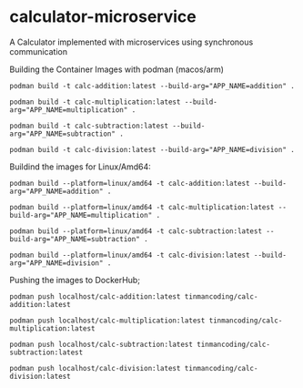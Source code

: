 # calculator-microservice

A Calculator implemented with microservices using synchronous communication

Building the Container Images with podman (macos/arm)

```
podman build -t calc-addition:latest --build-arg="APP_NAME=addition" .

podman build -t calc-multiplication:latest --build-arg="APP_NAME=multiplication" .

podman build -t calc-subtraction:latest --build-arg="APP_NAME=subtraction" .

podman build -t calc-division:latest --build-arg="APP_NAME=division" .
```

Buildind the images for Linux/Amd64:

```
podman build --platform=linux/amd64 -t calc-addition:latest --build-arg="APP_NAME=addition" .

podman build --platform=linux/amd64 -t calc-multiplication:latest --build-arg="APP_NAME=multiplication" .

podman build --platform=linux/amd64 -t calc-subtraction:latest --build-arg="APP_NAME=subtraction" .

podman build --platform=linux/amd64 -t calc-division:latest --build-arg="APP_NAME=division" .
```

Pushing the images to DockerHub;

```
podman push localhost/calc-addition:latest tinmancoding/calc-addition:latest

podman push localhost/calc-multiplication:latest tinmancoding/calc-multiplication:latest

podman push localhost/calc-subtraction:latest tinmancoding/calc-subtraction:latest

podman push localhost/calc-division:latest tinmancoding/calc-division:latest

```
